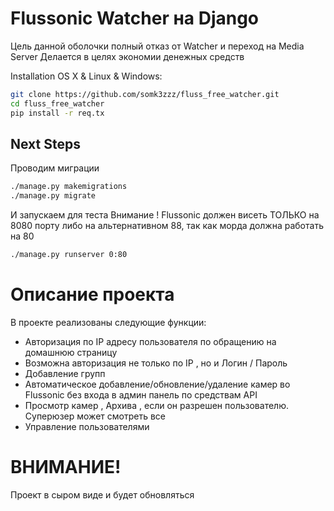 # Flussonic Watcher на Django 

Цель данной оболочки полный отказ от Watcher и переход на Media Server
Делается в целях экономии денежных средств

Installation
OS X & Linux & Windows:
```sh
git clone https://github.com/somk3zzz/fluss_free_watcher.git
cd fluss_free_watcher
pip install -r req.tx
```

## Next Steps
Проводим миграции
```sh
./manage.py makemigrations
./manage.py migrate
```
И запускаем для теста 
Внимание ! Flussonic должен висеть ТОЛЬКО на 8080 порту либо на альтернативном 88, так как морда должна работать на 80
```sh
./manage.py runserver 0:80
```

# Описание проекта
В проекте реализованы следующие функции:
- Авторизация по IP адресу пользователя по обращению на домашнюю страницу
- Возможна авторизация не только по IP , но и Логин / Пароль
- Добавление групп 
- Автоматическое добавление/обновление/удаление камер во Flussonic без входа в админ панель по средствам API
- Просмотр камер , Архива , если он разрешен пользователю. Суперюзер может смотреть все
- Управление пользователями

# ВНИМАНИЕ!
Проект в сыром виде и будет обновляться

